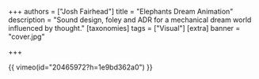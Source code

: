 +++
authors = ["Josh Fairhead"]
title = "Elephants Dream Animation"
description = "Sound design, foley and ADR for a mechanical dream world influenced by thought."
[taxonomies]
tags = ["Visual"]
[extra]
banner = "cover.jpg"

+++


{{ vimeo(id="20465972?h=1e9bd362a0") }}
